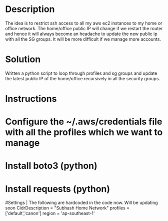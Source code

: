 Description
============

The idea is to restrict ssh access to all my aws ec2 instances to my home or office network. The home/office public IP will change if we restart the router and hence it will always become an headache to update the new public ip with all the SG groups. It will be more difficult if we manage more accounts.

Solution
========
Written a python script to loop through profiles and sg groups and update the latest public IP of the home/office recursively in all the security groups.

Instructions
============

# Configure the ~/.aws/credentials file with all the profiles which we want to manage
# Install boto3 (python)
# Install requests (python)

#Settings  | The following are hardcoded in the code now. Will be updating soon
CidrDescription = "Subhash Home Network"
profiles = ['default','canon']
region = 'ap-southeast-1'